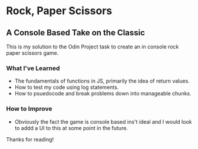 # Rock, Paper Scissors

## A Console Based Take on the Classic
This is my solution to the Odin Project task to create an in console rock paper scissors game.

### What I've Learned
- The fundamentals of functions in JS, primarily the idea of return values.
- How to test my code using log statements.
- How to psuedocode and break problems down into manageable chunks.

### How to Improve
- Obviously the fact the game is console based ins't ideal and I would look to addd a UI to this at some point in the future.

Thanks for reading!